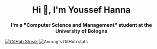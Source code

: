 <h1 align="center">Hi 👋, I'm Youssef Hanna</h1>
<h3 align="center">I'm a "Computer Science and Management" student at the University of Bologna</h3>

[![GitHub Streak](https://streak-stats.demolab.com?mussida=&theme=tokyonight)](https://git.io/streak-stats)
![Anurag's GitHub stats](https://github-readme-stats.vercel.app/api?username=mussida&theme=tokyonight&show_icons=true)
